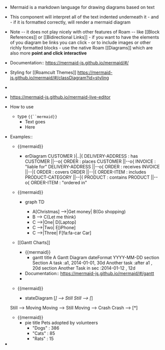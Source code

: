 - Mermaid is a markdown language for drawing diagrams based on text
- This component will interpret all of the text indented underneath it - and - if it is formatted correctly, will render a mermaid diagram
- Note -- it does not play nicely with other features of Roam -- like [[Block References]] or [[Bidirectional Links]] - if you want to have the elements of you diagram be links you can click - or to include images or other richly formatted blocks - use the native Roam [[Diagrams]] which are also more **point and click interactive**
- Documentation:: https://mermaid-js.github.io/mermaid/#/
- Styling for [[Roamcult Themes]] https://mermaid-js.github.io/mermaid/#/classDiagram?id=styling
- 
- https://mermaid-js.github.io/mermaid-live-editor
- How to use
    - type `{{``mermaid}}`
        - Text goes
        - Here
- Examples::
    - {{mermaid}}
        - erDiagram
        CUSTOMER }|..|{ DELIVERY-ADDRESS : has
        CUSTOMER ||--o{ ORDER : places
        CUSTOMER ||--o{ INVOICE : "liable for"
        DELIVERY-ADDRESS ||--o{ ORDER : receives
        INVOICE ||--|{ ORDER : covers
        ORDER ||--|{ ORDER-ITEM : includes
        PRODUCT-CATEGORY ||--|{ PRODUCT : contains
        PRODUCT ||--o{ ORDER-ITEM : "ordered in"
					
    - {{mermaid}}
        - graph TD

            - A[Christmas] -->|Get money| B(Go shopping)
            - B --> C{Let me think}
            - C -->|One| D[Laptop]
            - C -->|Two| E[iPhone]
            - C -->|Three| F[fa:fa-car Car]
					
    - [[Gantt Charts]]
        - {{mermaid}}
            - gantt
	title A Gantt Diagram
	dateFormat  YYYY-MM-DD
	section Section
	A task           :a1, 2014-01-01, 30d
	Another task     :after a1  , 20d
	section Another
	Task in sec      :2014-01-12  , 12d
        - Documentation:: https://mermaid-js.github.io/mermaid/#/gantt
        - 
    - {{mermaid}}
        - stateDiagram
	[*] --> Still
	Still --> [*]

	Still --> Moving
	Moving --> Still
	Moving --> Crash
	Crash --> [*]
					
    - {{mermaid}}
        - pie title Pets adopted by volunteers
            - "Dogs" : 386
            - "Cats" : 85
            - "Rats" : 15					
- 
